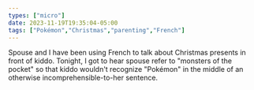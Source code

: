```yaml
---
types: ["micro"]
date: 2023-11-19T19:35:04-05:00
tags: ["Pokémon","Christmas","parenting","French"]
---
```

Spouse and I have been using French to talk about Christmas presents in front of kiddo. Tonight, I got to hear spouse refer to "monsters of the pocket" so that kiddo wouldn't recognize "Pokémon" in the middle of an otherwise incomprehensible-to-her sentence.
